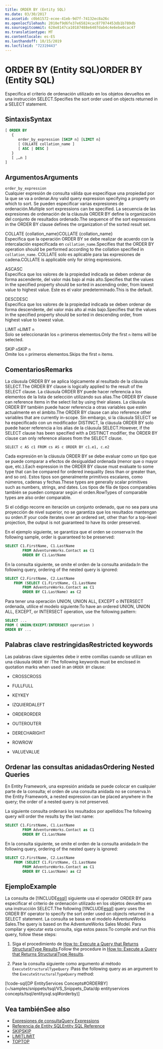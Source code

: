 ```yaml
---
title: ORDER BY (Entity SQL)
ms.date: 03/30/2017
ms.assetid: c0b61572-ecee-41eb-9d7f-74132ec8a26c
ms.openlocfilehash: 2010ef9d6fe37e65824cac877074453db1b789db
ms.sourcegitcommit: 628e8147ca10187488e6407dab4c4e6ebe0cac47
ms.translationtype: MT
ms.contentlocale: es-ES
ms.lasthandoff: 10/15/2019
ms.locfileid: "72319443"
---
```

# <a name="order-by-entity-sql"></a><span data-ttu-id="63819-102">ORDER BY (Entity SQL)</span><span class="sxs-lookup"><span data-stu-id="63819-102">ORDER BY (Entity SQL)</span></span>
<span data-ttu-id="63819-103">Especifica el criterio de ordenación utilizado en los objetos devueltos en una instrucción SELECT.</span><span class="sxs-lookup"><span data-stu-id="63819-103">Specifies the sort order used on objects returned in a SELECT statement.</span></span>  
  
## <a name="syntax"></a><span data-ttu-id="63819-104">Sintaxis</span><span class="sxs-lookup"><span data-stu-id="63819-104">Syntax</span></span>  
  
```sql  
[ ORDER BY   
   {  
      order_by_expression [SKIP n] [LIMIT n]  
      [ COLLATE collation_name ]  
      [ ASC | DESC ]  
   }  
   [ ,…n ]   
]  
```  
  
## <a name="arguments"></a><span data-ttu-id="63819-105">Argumentos</span><span class="sxs-lookup"><span data-stu-id="63819-105">Arguments</span></span>  
 `order_by_expression`  
 <span data-ttu-id="63819-106">Cualquier expresión de consulta válida que especifique una propiedad por la que se va a ordenar.</span><span class="sxs-lookup"><span data-stu-id="63819-106">Any valid query expression specifying a property on which to sort.</span></span> <span data-ttu-id="63819-107">Se pueden especificar varias expresiones de ordenación.</span><span class="sxs-lookup"><span data-stu-id="63819-107">Multiple sort expressions can be specified.</span></span> <span data-ttu-id="63819-108">La secuencia de las expresiones de ordenación de la cláusula ORDER BY define la organización del conjunto de resultados ordenado.</span><span class="sxs-lookup"><span data-stu-id="63819-108">The sequence of the sort expressions in the ORDER BY clause defines the organization of the sorted result set.</span></span>  
  
 <span data-ttu-id="63819-109">COLLATE {collation_name}</span><span class="sxs-lookup"><span data-stu-id="63819-109">COLLATE {collation_name}</span></span>  
 <span data-ttu-id="63819-110">Especifica que la operación ORDER BY se debe realizar de acuerdo con la intercalación especificada en `collation_name`.</span><span class="sxs-lookup"><span data-stu-id="63819-110">Specifies that the ORDER BY operation should be performed according to the collation specified in `collation_name`.</span></span> <span data-ttu-id="63819-111">COLLATE solo es aplicable para las expresiones de cadena.</span><span class="sxs-lookup"><span data-stu-id="63819-111">COLLATE is applicable only for string expressions.</span></span>  
  
 <span data-ttu-id="63819-112">ASC</span><span class="sxs-lookup"><span data-stu-id="63819-112">ASC</span></span>  
 <span data-ttu-id="63819-113">Especifica que los valores de la propiedad indicada se deben ordenar de forma ascendente, del valor más bajo al más alto.</span><span class="sxs-lookup"><span data-stu-id="63819-113">Specifies that the values in the specified property should be sorted in ascending order, from lowest value to highest value.</span></span> <span data-ttu-id="63819-114">Este es el valor predeterminado.</span><span class="sxs-lookup"><span data-stu-id="63819-114">This is the default.</span></span>  
  
 <span data-ttu-id="63819-115">DESC</span><span class="sxs-lookup"><span data-stu-id="63819-115">DESC</span></span>  
 <span data-ttu-id="63819-116">Especifica que los valores de la propiedad indicada se deben ordenar de forma descendente, del valor más alto al más bajo.</span><span class="sxs-lookup"><span data-stu-id="63819-116">Specifies that the values in the specified property should be sorted in descending order, from highest value to lowest value.</span></span>  
  
 <span data-ttu-id="63819-117">LIMIT `n`</span><span class="sxs-lookup"><span data-stu-id="63819-117">LIMIT `n`</span></span>  
 <span data-ttu-id="63819-118">Solo se seleccionarán los `n` primeros elementos.</span><span class="sxs-lookup"><span data-stu-id="63819-118">Only the first `n` items will be selected.</span></span>  
  
 <span data-ttu-id="63819-119">SKIP `n`</span><span class="sxs-lookup"><span data-stu-id="63819-119">SKIP `n`</span></span>  
 <span data-ttu-id="63819-120">Omite los `n` primeros elementos.</span><span class="sxs-lookup"><span data-stu-id="63819-120">Skips the first `n` items.</span></span>  
  
## <a name="remarks"></a><span data-ttu-id="63819-121">Comentarios</span><span class="sxs-lookup"><span data-stu-id="63819-121">Remarks</span></span>  
 <span data-ttu-id="63819-122">La cláusula ORDER BY se aplica lógicamente al resultado de la cláusula SELECT.</span><span class="sxs-lookup"><span data-stu-id="63819-122">The ORDER BY clause is logically applied to the result of the SELECT clause.</span></span> <span data-ttu-id="63819-123">La cláusula ORDER BY puede hacer referencia a los elementos de la lista de selección utilizando sus alias.</span><span class="sxs-lookup"><span data-stu-id="63819-123">The ORDER BY clause can reference items in the select list by using their aliases.</span></span> <span data-ttu-id="63819-124">La cláusula ORDER BY también puede hacer referencia a otras variables que estén actualmente en el ámbito.</span><span class="sxs-lookup"><span data-stu-id="63819-124">The ORDER BY clause can also reference other variables that are currently in-scope.</span></span> <span data-ttu-id="63819-125">Sin embargo, si la cláusula SELECT se ha especificado con un modificador DISTINCT, la cláusula ORDER BY solo puede hacer referencia a los alias de la cláusula SELECT.</span><span class="sxs-lookup"><span data-stu-id="63819-125">However, if the SELECT clause has been specified with a DISTINCT modifier, the ORDER BY clause can only reference aliases from the SELECT clause.</span></span>  
  
 `SELECT c AS c1 FROM cs AS c ORDER BY c1.e1, c.e2`  
  
 <span data-ttu-id="63819-126">Cada expresión en la cláusula ORDER BY se debe evaluar como un tipo que se puede comparar a efectos de desigualdad ordenada (menor que o mayor que, etc.).</span><span class="sxs-lookup"><span data-stu-id="63819-126">Each expression in the ORDER BY clause must evaluate to some type that can be compared for ordered inequality (less than or greater than, and so on).</span></span> <span data-ttu-id="63819-127">Estos tipos son generalmente primitivos escalares, como números, cadenas y fechas.</span><span class="sxs-lookup"><span data-stu-id="63819-127">These types are generally scalar primitives such as numbers, strings, and dates.</span></span> <span data-ttu-id="63819-128">Los tipos de fila de tipos comparables también se pueden comparar según el orden.</span><span class="sxs-lookup"><span data-stu-id="63819-128">RowTypes of comparable types are also order comparable.</span></span>  
  
 <span data-ttu-id="63819-129">Si el código recorre en iteración un conjunto ordenado, que no sea para una proyección de nivel superior, no se garantiza que los resultados mantengan su orden.</span><span class="sxs-lookup"><span data-stu-id="63819-129">If your code iterates over an ordered set, other than for a top-level projection, the output is not guaranteed to have its order preserved.</span></span>  

<span data-ttu-id="63819-130">En el ejemplo siguiente, se garantiza que el orden se conserva:</span><span class="sxs-lookup"><span data-stu-id="63819-130">In the following sample, order is guaranteed to be preserved:</span></span>

```sql  
SELECT C1.FirstName, C1.LastName  
        FROM AdventureWorks.Contact as C1  
        ORDER BY C1.LastName  
```  

<span data-ttu-id="63819-131">En la consulta siguiente, se omite el orden de la consulta anidada:</span><span class="sxs-lookup"><span data-stu-id="63819-131">In the following query, ordering of the nested query is ignored:</span></span>  

```sql  
SELECT C2.FirstName, C2.LastName  
    FROM (SELECT C1.FirstName, C1.LastName  
        FROM AdventureWorks.Contact as C1  
        ORDER BY C1.LastName) as C2  
```  
  
 <span data-ttu-id="63819-132">Para tener una operación UNION, UNION ALL, EXCEPT o INTERSECT ordenada, utilice el modelo siguiente:</span><span class="sxs-lookup"><span data-stu-id="63819-132">To have an ordered UNION, UNION ALL, EXCEPT, or INTERSECT operation, use the following pattern:</span></span>  
  
```sql  
SELECT ...  
FROM ( UNION/EXCEPT/INTERSECT operation )  
ORDER BY ...  
```  
  
## <a name="restricted-keywords"></a><span data-ttu-id="63819-133">Palabras clave restringidas</span><span class="sxs-lookup"><span data-stu-id="63819-133">Restricted keywords</span></span>  
 <span data-ttu-id="63819-134">Las palabras clave siguientes debe ir entre comillas cuando se utilizan en una cláusula `ORDER BY` :</span><span class="sxs-lookup"><span data-stu-id="63819-134">The following keywords must be enclosed in quotation marks when used in an `ORDER BY` clause:</span></span>  
  
- <span data-ttu-id="63819-135">CROSS</span><span class="sxs-lookup"><span data-stu-id="63819-135">CROSS</span></span>  
  
- <span data-ttu-id="63819-136">FULL</span><span class="sxs-lookup"><span data-stu-id="63819-136">FULL</span></span>  
  
- <span data-ttu-id="63819-137">KEY</span><span class="sxs-lookup"><span data-stu-id="63819-137">KEY</span></span>  
  
- <span data-ttu-id="63819-138">IZQUIERDA</span><span class="sxs-lookup"><span data-stu-id="63819-138">LEFT</span></span>  
  
- <span data-ttu-id="63819-139">ORDER</span><span class="sxs-lookup"><span data-stu-id="63819-139">ORDER</span></span>  
  
- <span data-ttu-id="63819-140">OUTER</span><span class="sxs-lookup"><span data-stu-id="63819-140">OUTER</span></span>  
  
- <span data-ttu-id="63819-141">DERECHA</span><span class="sxs-lookup"><span data-stu-id="63819-141">RIGHT</span></span>  
  
- <span data-ttu-id="63819-142">ROW</span><span class="sxs-lookup"><span data-stu-id="63819-142">ROW</span></span>  
  
- <span data-ttu-id="63819-143">VALUE</span><span class="sxs-lookup"><span data-stu-id="63819-143">VALUE</span></span>  
  
## <a name="ordering-nested-queries"></a><span data-ttu-id="63819-144">Ordenar las consultas anidadas</span><span class="sxs-lookup"><span data-stu-id="63819-144">Ordering Nested Queries</span></span>  
 <span data-ttu-id="63819-145">En Entity Framework, una expresión anidada se puede colocar en cualquier parte de la consulta; el orden de una consulta anidada no se conserva.</span><span class="sxs-lookup"><span data-stu-id="63819-145">In the Entity Framework, a nested expression can be placed anywhere in the query; the order of a nested query is not preserved.</span></span>  

<span data-ttu-id="63819-146">La siguiente consulta ordenará los resultados por apellidos:</span><span class="sxs-lookup"><span data-stu-id="63819-146">The following query will order the results by the last name:</span></span>  

```sql  
SELECT C1.FirstName, C1.LastName  
        FROM AdventureWorks.Contact as C1  
        ORDER BY C1.LastName  
```  

<span data-ttu-id="63819-147">En la consulta siguiente, se omite el orden de la consulta anidada:</span><span class="sxs-lookup"><span data-stu-id="63819-147">In the following query, ordering of the nested query is ignored:</span></span>  

```sql  
SELECT C2.FirstName, C2.LastName  
    FROM (SELECT C1.FirstName, C1.LastName  
        FROM AdventureWorks.Contact as C1  
        ORDER BY C1.LastName) as C2  
```  
  
## <a name="example"></a><span data-ttu-id="63819-148">Ejemplo</span><span class="sxs-lookup"><span data-stu-id="63819-148">Example</span></span>  
 <span data-ttu-id="63819-149">La consulta de [!INCLUDE[esql](../../../../../../includes/esql-md.md)] siguiente usa el operador ORDER BY para especificar el criterio de ordenación utilizado en los objetos devueltos en una instrucción SELECT.</span><span class="sxs-lookup"><span data-stu-id="63819-149">The following [!INCLUDE[esql](../../../../../../includes/esql-md.md)] query uses the ORDER BY operator to specify the sort order used on objects returned in a SELECT statement.</span></span> <span data-ttu-id="63819-150">La consulta se basa en el modelo AdventureWorks Sales.</span><span class="sxs-lookup"><span data-stu-id="63819-150">The query is based on the AdventureWorks Sales Model.</span></span> <span data-ttu-id="63819-151">Para compilar y ejecutar esta consulta, siga estos pasos:</span><span class="sxs-lookup"><span data-stu-id="63819-151">To compile and run this query, follow these steps:</span></span>  
  
1. <span data-ttu-id="63819-152">Siga el procedimiento de [How to: Execute a Query that Returns StructuralType Results](../how-to-execute-a-query-that-returns-structuraltype-results.md).</span><span class="sxs-lookup"><span data-stu-id="63819-152">Follow the procedure in [How to: Execute a Query that Returns StructuralType Results](../how-to-execute-a-query-that-returns-structuraltype-results.md).</span></span>  
  
2. <span data-ttu-id="63819-153">Pase la consulta siguiente como argumento al método `ExecuteStructuralTypeQuery` :</span><span class="sxs-lookup"><span data-stu-id="63819-153">Pass the following query as an argument to the `ExecuteStructuralTypeQuery` method:</span></span>  
  
 [!code-sql[DP EntityServices Concepts#ORDERBY](~/samples/snippets/tsql/VS_Snippets_Data/dp entityservices concepts/tsql/entitysql.sql#orderby)]  
  
## <a name="see-also"></a><span data-ttu-id="63819-154">Vea también</span><span class="sxs-lookup"><span data-stu-id="63819-154">See also</span></span>

- [<span data-ttu-id="63819-155">Expresiones de consulta</span><span class="sxs-lookup"><span data-stu-id="63819-155">Query Expressions</span></span>](query-expressions-entity-sql.md)
- [<span data-ttu-id="63819-156">Referencia de Entity SQL</span><span class="sxs-lookup"><span data-stu-id="63819-156">Entity SQL Reference</span></span>](entity-sql-reference.md)
- [<span data-ttu-id="63819-157">SKIP</span><span class="sxs-lookup"><span data-stu-id="63819-157">SKIP</span></span>](skip-entity-sql.md)
- [<span data-ttu-id="63819-158">LIMIT</span><span class="sxs-lookup"><span data-stu-id="63819-158">LIMIT</span></span>](limit-entity-sql.md)
- [<span data-ttu-id="63819-159">TOP</span><span class="sxs-lookup"><span data-stu-id="63819-159">TOP</span></span>](top-entity-sql.md)
